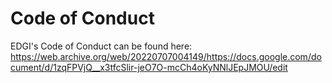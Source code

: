 # Code of Conduct

EDGI's Code of Conduct can be found here: https://web.archive.org/web/20220707004149/https://docs.google.com/document/d/1zqFPVjQ__x3tfcSlir-jeO7O-mcCh4oKyNNlJEpJMOU/edit
